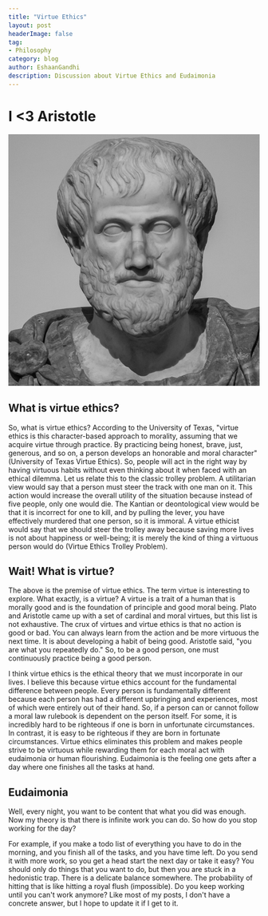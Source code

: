 ```yaml
---
title: "Virtue Ethics"
layout: post
headerImage: false
tag:
- Philosophy
category: blog
author: EshaanGandhi
description: Discussion about Virtue Ethics and Eudaimonia
---
```

# I <3 Aristotle

![The Man Himself](Ethics/aristotle.jpg)

## What is virtue ethics?

So, what is virtue ethics? According to the University of Texas, "virtue ethics is this character-based approach to morality, assuming that we acquire virtue through practice. By practicing being honest, brave, just, generous, and so on, a person develops an honorable and moral character" (University of Texas Virtue Ethics). So, people will act in the right way by having virtuous habits without even thinking about it when faced with an ethical dilemma. Let us relate this to the classic trolley problem. A utilitarian view would say that a person must steer the track with one man on it. This action would increase the overall utility of the situation because instead of five people, only one would die. The Kantian or deontological view would be that it is incorrect for one to kill, and by pulling the lever, you have effectively murdered that one person, so it is immoral. A virtue ethicist would say that we should steer the trolley away because saving more lives is not about happiness or well-being; it is merely the kind of thing a virtuous person would do (Virtue Ethics Trolley Problem).

## Wait! What is virtue?

The above is the premise of virtue ethics. The term virtue is interesting to explore. What exactly, is a virtue? A virtue is a trait of a human that is morally good and is the foundation of principle and good moral being. Plato and Aristotle came up with a set of cardinal and moral virtues, but this list is not exhaustive. The crux of virtues and virtue ethics is that no action is good or bad. You can always learn from the action and be more virtuous the next time. It is about developing a habit of being good. Aristotle said, "you are what you repeatedly do." So, to be a good person, one must continuously practice being a good person.

I think virtue ethics is the ethical theory that we must incorporate in our lives. I believe this because virtue ethics account for the fundamental difference between people. Every person is fundamentally different because each person has had a different upbringing and experiences, most of which were entirely out of their hand. So, if a person can or cannot follow a moral law rulebook is dependent on the person itself. For some, it is incredibly hard to be righteous if one is born in unfortunate circumstances. In contrast, it is easy to be righteous if they are born in fortunate circumstances. Virtue ethics eliminates this problem and makes people strive to be virtuous while rewarding them for each moral act with eudaimonia or human flourishing. Eudaimonia is the feeling one gets after a day where one finishes all the tasks at hand.

## Eudaimonia

Well, every night, you want to be content that what you did was enough. Now my theory is that there is infinite work you can do. So how do you stop working for the day? 

For example, if you make a todo list of everything you have to do in the morning, and you finish all of the tasks, and you have time left. Do you send it with more work, so you get a head start the next day or take it easy? You should only do things that you want to do, but then you are stuck in a hedonistic trap. There is a delicate balance somewhere. The probability of hitting that is like hitting a royal flush (impossible). Do you keep working until you can't work anymore? Like most of my posts, I don't have a concrete answer, but I hope to update it if I get to it. 